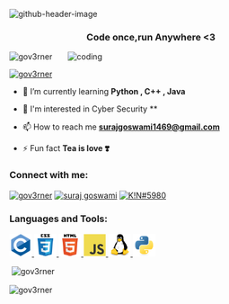 ![github-header-image](https://github.com/Gov3rneR/Gov3rneR/assets/148508784/219396f3-40ae-458f-9d7e-1f07dcf6b43a)
<h3 align="center">Code once,run Anywhere <3</h3>
<img align="right" alt="coding" width="400" src="https://media.licdn.com/dms/image/D4E12AQGWZAOnLDRaQw/article-cover_image-shrink_600_2000/0/1656679844338?e=2147483647&v=beta&t=LXuiCyZghSphTvRRmE7VHke8tY9dUz1o6NTErlbbItQ">

<p align="left"> <img src="https://komarev.com/ghpvc/?username=gov3rner&label=Profile%20views&color=0e75b6&style=flat" alt="gov3rner" /> </p>

<p align="left"> <a href="https://twitter.com/gov3rner" target="blank"><img src="https://img.shields.io/twitter/follow/gov3rner?logo=twitter&style=for-the-badge" alt="gov3rner" /></a> </p>

- 🌱 I’m currently learning **Python , C++ , Java**

- 👾 I'm interested in Cyber Security **

- 📫 How to reach me **surajgoswami1469@gmail.com**

- ⚡ Fun fact **Tea is love ❣️**

<h3 align="left">Connect with me:</h3>
<p align="left">
<a href="https://twitter.com/gov3rner" target="blank"><img align="center" src="https://raw.githubusercontent.com/rahuldkjain/github-profile-readme-generator/master/src/images/icons/Social/twitter.svg" alt="gov3rner" height="30" width="40" /></a>
<a href="https://linkedin.com/in/suraj goswami" target="blank"><img align="center" src="https://raw.githubusercontent.com/rahuldkjain/github-profile-readme-generator/master/src/images/icons/Social/linked-in-alt.svg" alt="suraj goswami" height="30" width="40" /></a>
<a href="https://discord.gg/K!N#5980" target="blank"><img align="center" src="https://raw.githubusercontent.com/rahuldkjain/github-profile-readme-generator/master/src/images/icons/Social/discord.svg" alt="K!N#5980" height="30" width="40" /></a>
</p>

<h3 align="left">Languages and Tools:</h3>
<p align="left"> <a href="https://www.cprogramming.com/" target="_blank" rel="noreferrer"> <img src="https://raw.githubusercontent.com/devicons/devicon/master/icons/c/c-original.svg" alt="c" width="40" height="40"/> </a> <a href="https://www.w3schools.com/css/" target="_blank" rel="noreferrer"> <img src="https://raw.githubusercontent.com/devicons/devicon/master/icons/css3/css3-original-wordmark.svg" alt="css3" width="40" height="40"/> </a> <a href="https://www.w3.org/html/" target="_blank" rel="noreferrer"> <img src="https://raw.githubusercontent.com/devicons/devicon/master/icons/html5/html5-original-wordmark.svg" alt="html5" width="40" height="40"/> </a> <a href="https://developer.mozilla.org/en-US/docs/Web/JavaScript" target="_blank" rel="noreferrer"> <img src="https://raw.githubusercontent.com/devicons/devicon/master/icons/javascript/javascript-original.svg" alt="javascript" width="40" height="40"/> </a> <a href="https://www.linux.org/" target="_blank" rel="noreferrer"> <img src="https://raw.githubusercontent.com/devicons/devicon/master/icons/linux/linux-original.svg" alt="linux" width="40" height="40"/> </a> <a href="https://www.python.org" target="_blank" rel="noreferrer"> <img src="https://raw.githubusercontent.com/devicons/devicon/master/icons/python/python-original.svg" alt="python" width="40" height="40"/> </a> </p>

<p>&nbsp;<img align="center" src="https://github-readme-stats.vercel.app/api?username=gov3rner&show_icons=true&locale=en" alt="gov3rner" /></p>

<p><img align="center" src="https://github-readme-streak-stats.herokuapp.com/?user=gov3rner&" alt="gov3rner" /></p>

